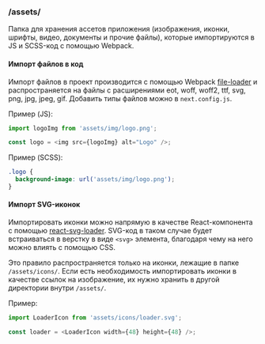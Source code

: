 ### /assets/
Папка для хранения ассетов приложения (изображения, иконки, шрифты, видео, документы и прочие файлы), 
которые импортируются в JS и SCSS-код с помощью Webpack.
#### Импорт файлов в код
Импорт файлов в проект производится с помощью Webpack [file-loader](https://www.npmjs.com/package/file-loader) и распространяется на файлы 
с расширениями eot, woff, woff2, ttf, svg, png, jpg, jpeg, gif. Добавить типы файлов можно в `next.config.js`.

Пример (JS):
```javascript
import logoImg from 'assets/img/logo.png';

const logo = <img src={logoImg} alt="Logo" />;
```

Пример (SCSS):
```scss
.logo {
  background-image: url('assets/img/logo.png');
}
```
#### Импорт SVG-иконок
Импортировать иконки можно напрямую в качестве React-компонента с помощью [react-svg-loader](https://www.npmjs.com/package/react-svg-loader). 
SVG-код в таком случае будет встраиваться в верстку в виде `<svg>` элемента, благодаря чему на него можно влиять с помощью CSS.

Это правило распространяется только на иконки, лежащие в папке `/assets/icons/`. 
Если есть необходимость импортировать иконки в качестве ссылок на изображение, их нужно хранить в другой директории внутри `/assets/`.

Пример:
```javascript
import LoaderIcon from 'assets/icons/loader.svg';

const loader = <LoaderIcon width={48} height={48} />;
```